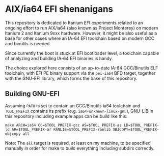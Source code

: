 # AIX/ia64 EFI shenanigans

This repository is dedicated to Itanium EFI experiments related to an ongoing
effort to run AIX/ia64 (also known as Project Monterey) on modern Itanium 2 and
Itanium 9xxx hardware. However, it might be also useful as a base for other
cases where an IA-64 EFI toolchain based on modern GCC and binutils is needed.

Since currently the boot is stuck at EFI bootloader level, a toolchain capable
of analyzing and building IA-64 EFI binaries is handy.

The choice explored here consists of an up-to-date IA-64 GCC/Binutils ELF
toolchain, with EFI PE binary support via the `pei-ia64` BFD target, together
with the GNU-EFI library, which forms the base of this repository.

## Building GNU-EFI

Assuming `PATH` is set to contain an GCC/Binutils ia64 toolchain and
`TOOL_PREFIX` contains its prefix (e.g. `ia64-unknown-linux-gnu`), GNU-LIB
in this repository including example apps can be build like this:

```
make ARCH=ia64 CC=$TOOL_PREFIX-gcc AS=$TOOL_PREFIX-as LD=$TOOL_PREFIX-ld AR=$TOOL_PREFIX-ar RANLIB=$TOOL_PREFIX-ranlib OBJCOPY=$TOOL_PREFIX-objcopy all
```

Note: The `all` target is required, at least on my machine, to be specified
manually in order for make to build everything including subdirs correctly.
